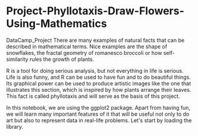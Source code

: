 # Project-Phyllotaxis-Draw-Flowers-Using-Mathematics
DataCamp_Project
There are many examples of natural facts that can be described in mathematical terms. Nice examples are the shape of snowflakes, the fractal geometry of romanesco broccoli or how self-similarity rules the growth of plants.

R is a tool for doing serious analysis, but not everything in life is serious. Life is also funny, and R can be used to have fun and to do beautiful things. Its graphical power can be used to produce artistic images like the one that illustrates this section, which is inspired by how plants arrange their leaves. This fact is called phyllotaxis and will serve as the basis of this project.

In this notebook, we are using the ggplot2 package. Apart from having fun, we will learn many important features of it that will be useful not only to do art but also to represent data in real-life problems. Let's start by loading the library.
